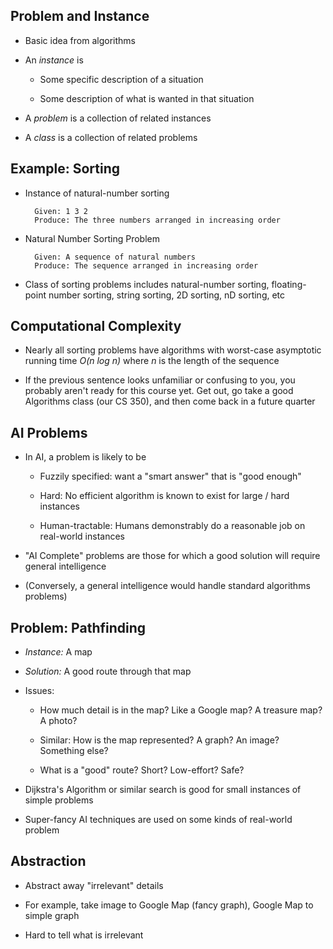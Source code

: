 ## Problem and Instance

* Basic idea from algorithms

* An *instance* is

    * Some specific description of a situation

    * Some description of what is wanted in that situation

* A *problem* is a collection of related instances

* A *class* is a collection of related problems

## Example: Sorting

* Instance of natural-number sorting

        Given: 1 3 2
        Produce: The three numbers arranged in increasing order

* Natural Number Sorting Problem

        Given: A sequence of natural numbers
        Produce: The sequence arranged in increasing order

* Class of sorting problems includes natural-number sorting,
  floating-point number sorting, string sorting, 2D sorting,
  nD sorting, etc

## Computational Complexity

* Nearly all sorting problems have algorithms with
  worst-case asymptotic running time *O(n log n)* where *n*
  is the length of the sequence

* If the previous sentence looks unfamiliar or confusing to
  you, you probably aren't ready for this course yet. Get
  out, go take a good Algorithms class (our CS 350), and
  then come back in a future quarter

## AI Problems

* In AI, a problem is likely to be

    * Fuzzily specified: want a "smart answer" that is "good enough"

    * Hard: No efficient algorithm is known to exist for
      large / hard instances

    * Human-tractable: Humans demonstrably do a reasonable job
      on real-world instances

* "AI Complete" problems are those for which a good solution
  will require general intelligence

* (Conversely, a general intelligence would handle standard
  algorithms problems)

## Problem: Pathfinding

* *Instance:* A map

* *Solution:* A good route through that map

* Issues:

    * How much detail is in the map? Like a Google map? A
      treasure map? A photo?

    * Similar: How is the map represented? A graph? An
      image? Something else?

    * What is a "good" route? Short? Low-effort? Safe?

* Dijkstra's Algorithm or similar search is good for small
  instances of simple problems

* Super-fancy AI techniques are used on some kinds of
  real-world problem

## Abstraction

* Abstract away "irrelevant" details

* For example, take image to Google Map (fancy graph),
  Google Map to simple graph

* Hard to tell what is irrelevant
